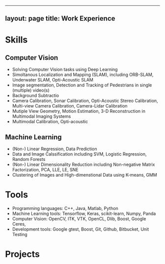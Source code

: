 
---
layout: page
title: Work  Experience
---

# Skills

## Computer Vision
* Solving Computer Vision tasks using Deep Learning
* Simoltanous Localization and Mapping (SLAM), including ORB-SLAM, Underwater SLAM, Opti-Acoustic SLAM
* Image segmentation, Detection and Tracking of Pedestrians in single (multiple) video(s)
* Background Subtractio
* Camera Calibration, Sonar Calibration, Opti-Acoustic Stereo Calibration, Multi-view Camera Calibration, Camera-Lidar Calibration
* Mutiple View Geometry, Motion Estimation, 3-D Reconstruction in Multimodal Imaging Systems
* Multimodal Calibration, Opti-acoustic 
## Machine Learning
* (Non-) Linear Regression, Data Prediction
* Data and Image Calssification including SVM, Logistic Regression, Random Forests
* (Non-) Linear Dimensionality Reduction including Non-negative Matrix Factorization, PCA, LLE, LE, SNE
* Clustering of Images and High-dimenstional Data using K-means, GMM

# Tools
* Programming languages: C++, Java, Matlab, Python
* Machine Learning tools: Tensorflow, Keras, scikit-learn, Numpy,  Panda
* Computer Vision: OpenCV, ITK, VTK, OpenCL, Dlib, Boost, Google Ceres, 
* Development tools: Google gtest, Boost, Git, Github, Bitbucket, Unit Testing

# Projects



# 
